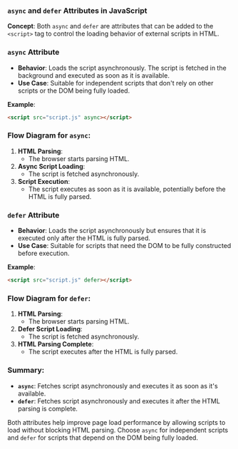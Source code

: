 ### `async` and `defer` Attributes in JavaScript

**Concept**: Both `async` and `defer` are attributes that can be added to the `<script>` tag to control the loading behavior of external scripts in HTML.

### `async` Attribute

- **Behavior**: Loads the script asynchronously. The script is fetched in the background and executed as soon as it is available.
- **Use Case**: Suitable for independent scripts that don't rely on other scripts or the DOM being fully loaded.

**Example**:
```html
<script src="script.js" async></script>
```

### Flow Diagram for `async`:

1. **HTML Parsing**:
   - The browser starts parsing HTML.
2. **Async Script Loading**:
   - The script is fetched asynchronously.
3. **Script Execution**:
   - The script executes as soon as it is available, potentially before the HTML is fully parsed.

### `defer` Attribute

- **Behavior**: Loads the script asynchronously but ensures that it is executed only after the HTML is fully parsed.
- **Use Case**: Suitable for scripts that need the DOM to be fully constructed before execution.

**Example**:
```html
<script src="script.js" defer></script>
```

### Flow Diagram for `defer`:

1. **HTML Parsing**:
   - The browser starts parsing HTML.
2. **Defer Script Loading**:
   - The script is fetched asynchronously.
3. **HTML Parsing Complete**:
   - The script executes after the HTML is fully parsed.

### Summary:

- **`async`**: Fetches script asynchronously and executes it as soon as it's available.
- **`defer`**: Fetches script asynchronously and executes it after the HTML parsing is complete.

Both attributes help improve page load performance by allowing scripts to load without blocking HTML parsing. Choose `async` for independent scripts and `defer` for scripts that depend on the DOM being fully loaded.